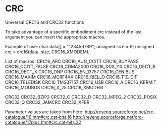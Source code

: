 # CRC
Universal CRC16 and CRC32 functions

To take advantage of a specific embodiment crc instead of the last argument you can insert the appropriate macros.

Example of use:
char data[] = "123456789";
unsigned size = 9;
unsigned crc = crc16(data, size, CRC16_XMODEM);

List of macros:
CRC16_ARC
CRC16_AUG_CCITT
CRC16_BUYPASS
CRC16_CCITT_FALSE
CRC16_CDMA2000
CRC16_DDS_110
CRC16_DECT_R
CRC16_DECT_X
CRC16_DNP
CRC16_EN_13757
CRC16_GENIBUS
CRC16_MAXIM
CRC16_MCRF4XX
CRC16_RIELLO
CRC16_T10_DIF
CRC16_TELEDISK
CRC16_TMS37157
CRC16_USB
CRC16_A
CRC16_KERMIT
CRC16_MODBUS
CRC16_X_25
CRC16_XMODEM

CRC32
CRC32_BZIP2
CRC32_C
CRC32_D
CRC32_MPEG_2
CRC32_POSIX
CRC32_Q
CRC32_JAMCRC
CRC32_XFER

Parameter values are taken from here:
http://reveng.sourceforge.net/crc-catalogue/16.htm#crc.cat-bits.16
http://reveng.sourceforge.net/crc-catalogue/17plus.htm#crc.cat-bits.32
